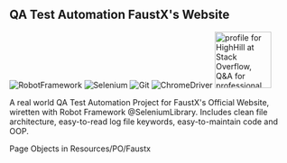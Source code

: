 ﻿## QA Test Automation FaustX's Website
 
 ![RobotFramework](https://img.shields.io/badge/Robot%20Framework-000000?style=for-the-badge&logo=robot-framework&logoColor=white)
 ![Selenium](https://img.shields.io/badge/Selenium-000000?style=for-the-badge&logo=Selenium&logoColor=white)
 ![Git](https://img.shields.io/badge/GIT-000000?style=for-the-badge&logo=git&logoColor=white)
 ![ChromeDriver](https://img.shields.io/badge/Google_chrome-000000?style=for-the-badge&logo=Google-chrome&logoColor=white)
 <a href="https://stackoverflow.com/users/12253288/highhill?theme=dark"><img src="https://stackoverflow.com/users/flair/12253288.png?theme=dark" width="100px" alt="profile for HighHill at Stack Overflow, Q&amp;A for professional and enthusiast programmers" title="profile for HighHill at Stack Overflow, Q&amp;A for professional and enthusiast programmers"></a>
 
 <p>A real world QA Test Automation Project for FaustX's Official Website, wiretten with Robot Framework @SeleniumLibrary. Includes clean file architecture, easy-to-read log file keywords, easy-to-maintain code and OOP.</p>
 <p>Page Objects in Resources/PO/Faustx</p>
 
 
